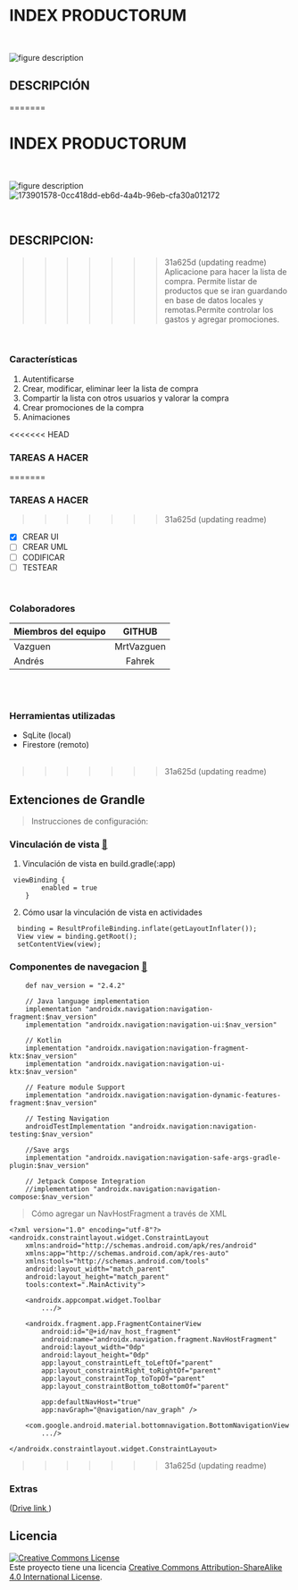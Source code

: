 
# INDEX PRODUCTORUM
<br />
 
![figure description](https://user-images.githubusercontent.com/33204630/173901578-0cc418dd-eb6d-4a4b-96eb-cfa30a012172.png) 
<br />

## DESCRIPCIÓN
=======

# INDEX PRODUCTORUM
<br />

![figure description](https://user-images.githubusercontent.com/33204630/173901578-0cc418dd-eb6d-4a4b-96eb-cfa30a012172.png)
![173901578-0cc418dd-eb6d-4a4b-96eb-cfa30a012172](https://user-images.githubusercontent.com/33204630/174042527-94d4d8d5-f8ba-468d-93ff-3b1a10d31293.png)

<br />

## DESCRIPCION:
>>>>>>> 31a625d (updating readme)
>Aplicacione para hacer la lista de compra. Permite listar de productos que se iran guardando en base de datos locales y remotas.Permite controlar los gastos y agregar promociones.
<br />

### Características

1. Autentificarse
2. Crear, modificar, eliminar leer la lista de compra
4. Compartir la lista con otros usuarios y  valorar  la compra
4. Crear promociones de la  compra
5. Animaciones

<<<<<<< HEAD
### TAREAS A HACER 
=======
### TAREAS A HACER
>>>>>>> 31a625d (updating readme)
- [X] CREAR UI
- [ ] CREAR UML
- [ ] CODIFICAR
- [ ] TESTEAR

<br />

### Colaboradores

| Miembros del equipo|       GITHUB        |  
| -------------      |:-------------:      | 
| Vazguen            | MrtVazguen          |
| Andrés             | Fahrek              |
<br />
<br />




### Herramientas utilizadas
* SqLite (local)
* Firestore (remoto)
  <br /><br />
>>>>>>> 31a625d (updating readme)

## Extenciones de Grandle
> Instrucciones de configuración:
### Vinculación de vista [:link:](https://developer.android.com/topic/libraries/view-binding?hl=es-419)

1. Vinculación de vista en build.gradle(:app)

```
 viewBinding {
        enabled = true
    }
```
2. Cómo usar la vinculación de vista en actividades
```
  binding = ResultProfileBinding.inflate(getLayoutInflater());
  View view = binding.getRoot();
  setContentView(view);

```


### Componentes de navegacion [:link:](https://developer.android.google.cn/guide/navigation/navigation-getting-started?hl=es-419)
```
    def nav_version = "2.4.2"

    // Java language implementation
    implementation "androidx.navigation:navigation-fragment:$nav_version"
    implementation "androidx.navigation:navigation-ui:$nav_version"

    // Kotlin
    implementation "androidx.navigation:navigation-fragment-ktx:$nav_version"
    implementation "androidx.navigation:navigation-ui-ktx:$nav_version"

    // Feature module Support
    implementation "androidx.navigation:navigation-dynamic-features-fragment:$nav_version"

    // Testing Navigation
    androidTestImplementation "androidx.navigation:navigation-testing:$nav_version"

    //Save args
    implementation "androidx.navigation:navigation-safe-args-gradle-plugin:$nav_version"

    // Jetpack Compose Integration
    //implementation "androidx.navigation:navigation-compose:$nav_version"

```



> Cómo agregar un NavHostFragment a través de XML
``` 
<?xml version="1.0" encoding="utf-8"?>
<androidx.constraintlayout.widget.ConstraintLayout
    xmlns:android="http://schemas.android.com/apk/res/android"
    xmlns:app="http://schemas.android.com/apk/res-auto"
    xmlns:tools="http://schemas.android.com/tools"
    android:layout_width="match_parent"
    android:layout_height="match_parent"
    tools:context=".MainActivity">

    <androidx.appcompat.widget.Toolbar
        .../>

    <androidx.fragment.app.FragmentContainerView
        android:id="@+id/nav_host_fragment"
        android:name="androidx.navigation.fragment.NavHostFragment"
        android:layout_width="0dp"
        android:layout_height="0dp"
        app:layout_constraintLeft_toLeftOf="parent"
        app:layout_constraintRight_toRightOf="parent"
        app:layout_constraintTop_toTopOf="parent"
        app:layout_constraintBottom_toBottomOf="parent"

        app:defaultNavHost="true"
        app:navGraph="@navigation/nav_graph" />

    <com.google.android.material.bottomnavigation.BottomNavigationView
        .../>

</androidx.constraintlayout.widget.ConstraintLayout>
```



>>>>>>> 31a625d (updating readme)

### Extras
([Drive link ](https://docs.google.com/document/d/1r5ElcFDWT98yS-NT08viIMSQooUFfycH5JtQUsLnOFA/edit))
<br />

## Licencia
<a rel="license" href="http://creativecommons.org/licenses/by-sa/4.0/"><img alt="Creative Commons License" style="border-width:0" src="https://i.creativecommons.org/l/by-sa/4.0/88x31.png" /></a><br />Este proyecto tiene una licencia <a rel="license" href="http://creativecommons.org/licenses/by-sa/4.0/">Creative Commons Attribution-ShareAlike 4.0 International License</a>.
